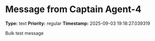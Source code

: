 # Message from Captain Agent-4

**Type:** text
**Priority:** regular
**Timestamp:** 2025-09-03 19:18:27.039319

Bulk test message